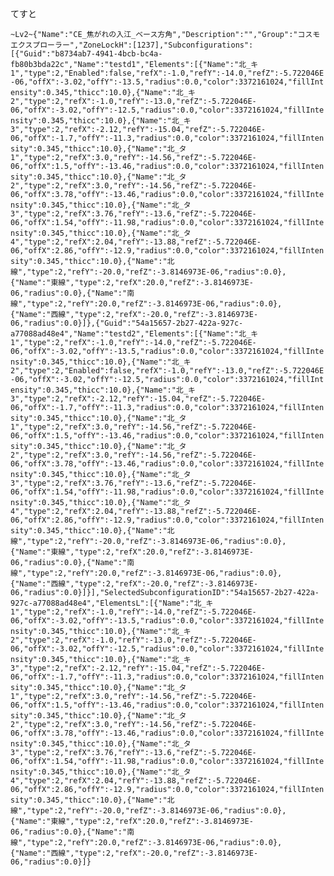 ﻿てすと
 
```~Lv2~{"Name":"CE_焦がれの入江_ベース方角","Description":"","Group":"コスモエクスプローラー","ZoneLockH":[1237],"Subconfigurations":[{"Guid":"b8734ab7-4941-4bcb-bc4a-fb80b3bda22c","Name":"testd1","Elements":[{"Name":"北_キ1","type":2,"Enabled":false,"refX":-1.0,"refY":-14.0,"refZ":-5.722046E-06,"offX":-3.02,"offY":-13.5,"radius":0.0,"color":3372161024,"fillIntensity":0.345,"thicc":10.0},{"Name":"北_キ2","type":2,"refX":-1.0,"refY":-13.0,"refZ":-5.722046E-06,"offX":-3.02,"offY":-12.5,"radius":0.0,"color":3372161024,"fillIntensity":0.345,"thicc":10.0},{"Name":"北_キ3","type":2,"refX":-2.12,"refY":-15.04,"refZ":-5.722046E-06,"offX":-1.7,"offY":-11.3,"radius":0.0,"color":3372161024,"fillIntensity":0.345,"thicc":10.0},{"Name":"北_タ1","type":2,"refX":3.0,"refY":-14.56,"refZ":-5.722046E-06,"offX":1.5,"offY":-13.46,"radius":0.0,"color":3372161024,"fillIntensity":0.345,"thicc":10.0},{"Name":"北_タ2","type":2,"refX":3.0,"refY":-14.56,"refZ":-5.722046E-06,"offX":3.78,"offY":-13.46,"radius":0.0,"color":3372161024,"fillIntensity":0.345,"thicc":10.0},{"Name":"北_タ3","type":2,"refX":3.76,"refY":-13.6,"refZ":-5.722046E-06,"offX":1.54,"offY":-11.98,"radius":0.0,"color":3372161024,"fillIntensity":0.345,"thicc":10.0},{"Name":"北_タ4","type":2,"refX":2.04,"refY":-13.88,"refZ":-5.722046E-06,"offX":2.86,"offY":-12.9,"radius":0.0,"color":3372161024,"fillIntensity":0.345,"thicc":10.0},{"Name":"北線","type":2,"refY":-20.0,"refZ":-3.8146973E-06,"radius":0.0},{"Name":"東線","type":2,"refX":20.0,"refZ":-3.8146973E-06,"radius":0.0},{"Name":"南線","type":2,"refY":20.0,"refZ":-3.8146973E-06,"radius":0.0},{"Name":"西線","type":2,"refX":-20.0,"refZ":-3.8146973E-06,"radius":0.0}]},{"Guid":"54a15657-2b27-422a-927c-a77088ad48e4","Name":"testd2","Elements":[{"Name":"北_キ1","type":2,"refX":-1.0,"refY":-14.0,"refZ":-5.722046E-06,"offX":-3.02,"offY":-13.5,"radius":0.0,"color":3372161024,"fillIntensity":0.345,"thicc":10.0},{"Name":"北_キ2","type":2,"Enabled":false,"refX":-1.0,"refY":-13.0,"refZ":-5.722046E-06,"offX":-3.02,"offY":-12.5,"radius":0.0,"color":3372161024,"fillIntensity":0.345,"thicc":10.0},{"Name":"北_キ3","type":2,"refX":-2.12,"refY":-15.04,"refZ":-5.722046E-06,"offX":-1.7,"offY":-11.3,"radius":0.0,"color":3372161024,"fillIntensity":0.345,"thicc":10.0},{"Name":"北_タ1","type":2,"refX":3.0,"refY":-14.56,"refZ":-5.722046E-06,"offX":1.5,"offY":-13.46,"radius":0.0,"color":3372161024,"fillIntensity":0.345,"thicc":10.0},{"Name":"北_タ2","type":2,"refX":3.0,"refY":-14.56,"refZ":-5.722046E-06,"offX":3.78,"offY":-13.46,"radius":0.0,"color":3372161024,"fillIntensity":0.345,"thicc":10.0},{"Name":"北_タ3","type":2,"refX":3.76,"refY":-13.6,"refZ":-5.722046E-06,"offX":1.54,"offY":-11.98,"radius":0.0,"color":3372161024,"fillIntensity":0.345,"thicc":10.0},{"Name":"北_タ4","type":2,"refX":2.04,"refY":-13.88,"refZ":-5.722046E-06,"offX":2.86,"offY":-12.9,"radius":0.0,"color":3372161024,"fillIntensity":0.345,"thicc":10.0},{"Name":"北線","type":2,"refY":-20.0,"refZ":-3.8146973E-06,"radius":0.0},{"Name":"東線","type":2,"refX":20.0,"refZ":-3.8146973E-06,"radius":0.0},{"Name":"南線","type":2,"refY":20.0,"refZ":-3.8146973E-06,"radius":0.0},{"Name":"西線","type":2,"refX":-20.0,"refZ":-3.8146973E-06,"radius":0.0}]}],"SelectedSubconfigurationID":"54a15657-2b27-422a-927c-a77088ad48e4","ElementsL":[{"Name":"北_キ1","type":2,"refX":-1.0,"refY":-14.0,"refZ":-5.722046E-06,"offX":-3.02,"offY":-13.5,"radius":0.0,"color":3372161024,"fillIntensity":0.345,"thicc":10.0},{"Name":"北_キ2","type":2,"refX":-1.0,"refY":-13.0,"refZ":-5.722046E-06,"offX":-3.02,"offY":-12.5,"radius":0.0,"color":3372161024,"fillIntensity":0.345,"thicc":10.0},{"Name":"北_キ3","type":2,"refX":-2.12,"refY":-15.04,"refZ":-5.722046E-06,"offX":-1.7,"offY":-11.3,"radius":0.0,"color":3372161024,"fillIntensity":0.345,"thicc":10.0},{"Name":"北_タ1","type":2,"refX":3.0,"refY":-14.56,"refZ":-5.722046E-06,"offX":1.5,"offY":-13.46,"radius":0.0,"color":3372161024,"fillIntensity":0.345,"thicc":10.0},{"Name":"北_タ2","type":2,"refX":3.0,"refY":-14.56,"refZ":-5.722046E-06,"offX":3.78,"offY":-13.46,"radius":0.0,"color":3372161024,"fillIntensity":0.345,"thicc":10.0},{"Name":"北_タ3","type":2,"refX":3.76,"refY":-13.6,"refZ":-5.722046E-06,"offX":1.54,"offY":-11.98,"radius":0.0,"color":3372161024,"fillIntensity":0.345,"thicc":10.0},{"Name":"北_タ4","type":2,"refX":2.04,"refY":-13.88,"refZ":-5.722046E-06,"offX":2.86,"offY":-12.9,"radius":0.0,"color":3372161024,"fillIntensity":0.345,"thicc":10.0},{"Name":"北線","type":2,"refY":-20.0,"refZ":-3.8146973E-06,"radius":0.0},{"Name":"東線","type":2,"refX":20.0,"refZ":-3.8146973E-06,"radius":0.0},{"Name":"南線","type":2,"refY":20.0,"refZ":-3.8146973E-06,"radius":0.0},{"Name":"西線","type":2,"refX":-20.0,"refZ":-3.8146973E-06,"radius":0.0}]}```
